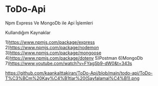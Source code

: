 # ToDo-Api
 Npm Express Ve MongoDb ile Api İşlemleri
 
 Kullandığım Kaynaklar

1)https://www.npmjs.com/package/express
2)https://www.npmjs.com/package/nodemon
3)https://www.npmjs.com/package/mongoose
4)https://www.npmjs.com/package/dotenv
5)Postman
6)MongoDb
7)https://www.youtube.com/watch?v=FYagSb9-dW0&t=343s

https://github.com/kaankalttakiran/ToDo-Api/blob/main/todo-api/ToDo-T%C3%BCm%20Kay%C4%B1tlar%20(Sayfalamal%C4%B1).png